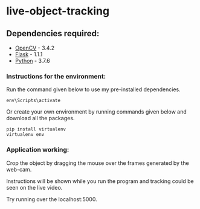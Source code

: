 # live-object-tracking

## Dependencies required:
* [OpenCV](https://docs.opencv.org/3.4.2/) - 3.4.2
* [Flask](https://flask.palletsprojects.com/en/1.1.x/) - 1.1.1
* [Python](https://docs.python.org/3/) - 3.7.6

### Instructions for the environment:
Run the command given below to use my pre-installed dependencies.

```
env\Scripts\activate
```
Or create your own environment by running commands given below and download all the packages.

```
pip install virtualenv
virtualenv env
```
### Application working:
Crop the object by dragging the mouse over the frames generated by the web-cam.

Instructions will be shown while you run the program and tracking could be seen on the live video.

Try running over the localhost:5000.